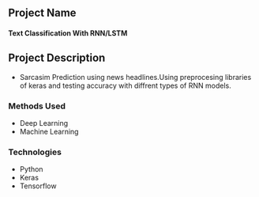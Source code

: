 ## Project Name

#### Text Classification With RNN/LSTM


## Project Description
* Sarcasim Prediction using news headlines.Using preprocesing libraries of keras and testing accuracy with diffrent types of RNN models.


### Methods Used
* Deep Learning
* Machine Learning


### Technologies 
* Python
* Keras
* Tensorflow

 
